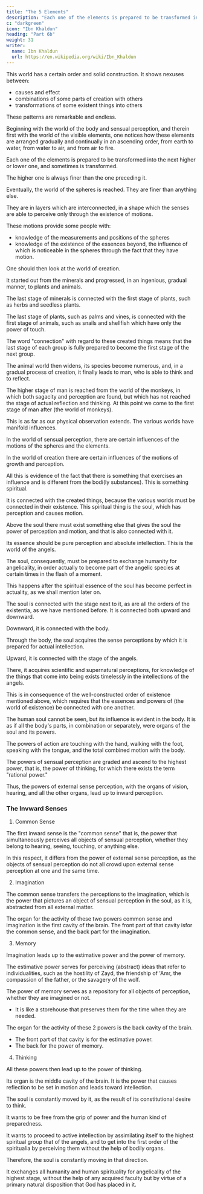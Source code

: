 ```yaml
---
title: "The 5 Elements"
description: "Each one of the elements is prepared to be transformed into the next higher or lower one, and sometimes is transformed"
c: "darkgreen"
icon: "Ibn Khaldun"
heading: "Part 6b"
weight: 31
writer:
  name: Ibn Khaldun
  url: https://en.wikipedia.org/wiki/Ibn_Khaldun
---
```




<!-- ## Prophecy  -->

This world has a certain order and solid construction. It shows nexuses between:
- causes and effect
- combinations of some parts of creation with others
- transformations of some existent things into others

These patterns are remarkable and endless. 

Beginning with the world of the body and sensual perception, and therein first with the world of the visible elements, one notices how these elements are arranged gradually and continually in an ascending order, from earth to water, from water to air, and from air to fire. 

Each one of the elements is prepared to be transformed into the next higher or lower one, and sometimes is transformed. 

The higher one is always finer than the one preceding it. 

Eventually, the world of the spheres is reached. They are finer than anything else. 

They are in layers which are interconnected, in a shape which the senses are able to perceive only through the existence of motions. 

These motions provide some people with:
- knowledge of the measurements and positions of the spheres
- knowledge of the existence of the essences beyond, the influence of which is noticeable in the spheres through the fact that they have motion.

One should then look at the world of creation. 

It started out from the minerals and progressed, in an ingenious, gradual manner, to plants and animals.

<!-- 269 -->
The last stage of minerals is connected with the first stage of plants, such as herbs and seedless plants.

The last stage of plants, such as palms and vines, is connected with the first stage of animals, such as snails and shellfish which have only the power of touch. 

The word "connection" with regard to these created things means that the last stage of each group is fully prepared to become the first stage of the next group.

The animal world then widens, its species become numerous, and, in a gradual process of creation, it finally leads to man, who is able to think and to reflect. 

The higher stage of man is reached from the world of the monkeys, in which both sagacity and perception are found, but which has not reached the stage of actual reflection and thinking. At this point we come to the first stage of man after (the world of monkeys). 

This is as far as our physical observation extends. The various worlds have manifold influences.

In the world of sensual perception, there are certain influences of the motions of the spheres and the elements.

In the world of creation there are certain influences of the motions of growth and perception. 

All this is evidence of the fact that there is something that exercises an influence and is different from the bodi(ly substances). This is something spiritual. 

It is connected with the created things, because the various worlds must be connected in their existence. This spiritual thing is the soul, which has perception and causes motion.

Above the soul there must exist something else that gives the soul the power of perception and motion, and that is also connected with it. 

Its essence should be pure perception and absolute intellection. This is the world of the angels. 

The soul, consequently, must be prepared to exchange humanity for angelicality, in order actually to become part of the angelic species at certain times in the flash of a moment. 

This happens after the spiritual essence of the soul has become perfect in actuality, as we shall mention later on.

The soul is connected with the stage next to it, as are all the orders of the existentia, as we have mentioned before. It is connected both upward and downward.

Downward, it is connected with the body. 

Through the body, the soul acquires the sense perceptions by which it is prepared for actual intellection. 
<!-- 271  -->

Upward, it is connected with the stage of the angels. 

There, it acquires scientific and supernatural perceptions, for knowledge of the things that come into being exists timelessly in the intellections of the angels.

This is in consequence of the well-constructed order of existence mentioned above, which requires that the essences and powers of (the world of existence) be connected with one another.

The human soul cannot be seen, but its influence is evident in the body. It is as if all the body's parts, in combination or separately, were organs of the soul and its powers. 

The powers of action are touching with the hand, walking with the foot, speaking with the tongue, and the total combined motion with the body.

The powers of sensual perception are graded and ascend to the highest power, that is, the power of thinking, for which there exists the term "rational power." 

 <!-- 272 -->
Thus, the powers of external sense perception, with the organs of vision, hearing, and all the other organs, lead up to inward perception. 


### The Invward Senses

1. Common Sense

The first inward sense is the "common sense" that is, the power that simultaneously perceives all objects of sensual perception, whether they belong to hearing, seeing, touching, or anything else.

In this respect, it differs from the power of external sense perception, as the objects of sensual perception do not all crowd upon external sense perception at one and the same time.

2. Imagination

The common sense transfers the perceptions to the imagination, which is the power that pictures an object of sensual perception in the soul, as it is, abstracted from all external matter. 

The organ for the activity of these two powers common sense and imagination is the first cavity of the brain. The front part of that cavity isfor the common sense, and the back part for the imagination.

<!-- 273 -->

3. Memory

Imagination leads up to the estimative power and the power of memory.

The estimative power serves for perceiving (abstract) ideas that refer to individualities, such as the hostility of Zayd, the friendship of 'Amr, the compassion of the father, or the savagery of the wolf. 

The power of memory serves as a repository for all objects of perception, whether they are imagined or not. 
- It is like a storehouse that preserves them for the time when they are needed. 

The organ for the activity of these 2 powers is the back cavity of the brain.
- The front part of that cavity is for the estimative power.
- The back for the power of memory.


4. Thinking

All these powers then lead up to the power of thinking. 

Its organ is the middle cavity of the brain. It is the power that causes reflection to be set in motion and leads toward intellection. 

The soul is constantly moved by it, as the result of its constitutional desire to think. 

<!-- 274 -->
It wants to be free from the grip of power and the human kind of preparedness. 

It wants to proceed to active intellection by assimilating itself to the highest spiritual group that of the angels, and to get into the first order of the spiritualia by perceiving them without the help of bodily organs. 

Therefore, the soul is constantly moving in that direction. 

It exchanges all humanity and human spirituality for angelicality of the highest stage, without the help of any acquired faculty but by virtue of a primary natural disposition that God has placed in it.

